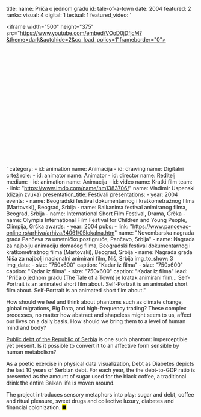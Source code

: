 title: 
    name: Priča o jednom gradu
id: tale-of-a-town
date: 2004
featured: 2
ranks:
    visual: 4
    digital: 1
    textual: 1
featured_video: '<style>.codegena{position:relative;width:100%;height:0;padding-bottom:75%;}.codegena iframe{position:absolute;top:0;left:0;width:100%;height:100%;}</style><div class="codegena"><iframe width="500" height="375" src="https://www.youtube.com/embed/VOoD0jDfjcM?&theme=dark&autohide=2&cc_load_policy=1"frameborder="0"></iframe></div>'
category: 
    - id: animation
      name: Animacija
    - id: drawing
      name: Digitalni crtež
role:
    - id: animator
      name: Animator
    - id: director
      name: Reditelj
medium:
    - id: animation
      name: Animacija
    - id: video
      name: Kratki film
team:
    - link: "https://www.imdb.com/name/nm1383706/"
      name: Vladimir Uspenski (dizajn zvuka)
presentation_title: Festivali
presentations:
    - year: 2004
      events:
        - name: Beogradski festival dokumentarnog i kratkometražnog filma (Martovski), Beograd, Srbija
        - name: Balkanima festival animiranog filma, Beograd, Srbija
        - name: International Short Film Festival, Drama, Grčka
        - name: Olympia International Film Festival for Children and Young People, Olimpija, Grčka
awards:
    - year: 2004
      pubs:
        - link: "https://www.pancevac-online.rs/arhiva/arhiva/!4061/05lokalna.htm"
          name: "Novembarska nagrada grada Pančeva za umetničko postignuće, Pančevo, Srbija"
        - name: Nagrada za najbolju animaciju domaćeg filma, Beogradski festival dokumentarnog i kratkometražnog filma (Martovski), Beograd, Srbija
        - name: Nagrada grada Niša za najbolji nacionalni animirani film, Niš, Srbija
img_to_show: 3       
img_data:
    - size: "750x600"
      caption: "Kadar iz filma"
    - size: "750x600"
      caption: "Kadar iz filma"
    - size: "750x600"
      caption: "Kadar iz filma"
lead: "Priča o jednom gradu (The Tale of a Town) je kratak animirani film... Self-Portrait is an animated short film about. Self-Portrait is an animated short film about. Self-Portrait is an animated short film about."

How should we feel and think about phantoms such as climate change, global migrations, Big Data, and high-frequency trading? These complex processes, no matter how abstract and shapeless might seem to us, affect our lives on a daily basis. How should we bring them to a level of human mind and body?  

<a href='http://www.javnidug.gov.rs/eng/default.asp' target="_blank">Public debt of the Republic of Serbia</a> is one such phantom: imperceptible yet present. Is it possible to convert it to an affective form sensible by human metabolism? 

As a poetic exercise in physical data visualization, Debt as Diabetes depicts the last 10 years of Serbian debt. For each year, the the debt-to-GDP ratio is presented as the amount of sugar used for the black coffee, a traditional drink the entire Balkan life is woven around. 

The project introduces sensory metaphors into play: sugar and debt, coffee and ritual pleasure, sweet drugs and collective luxury, diabetes and financial colonization. <mark>&#9632;</mark>